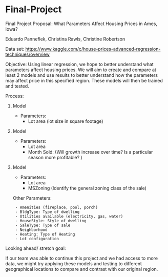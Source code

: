 # Final-Project

Final Project Proposal: What Parameters Affect Housing Prices in Ames, Iowa?

Eduardo Panneflek, Christina Rawls, Christine Robertson

Data set: https://www.kaggle.com/c/house-prices-advanced-regression-techniques/overview

Objective:
Using linear regression, we hope to better understand what parameters affect housing prices. We will aim to create and compare at least 2 models and use results to better understand how the parameters may affect price in this specified region. These models will then be trained and tested.

Process:

1) Model
	- Parameters:
		- Lot area (lot size in square footage)

2) Model 
	- Parameters:
		- Lot area
		- Month Sold: (Will growth increase over time? Is a particular season more profitable? )

3) Model
	- Parameters:
		- Lot area
		- MSZoning (Identify the general zoning class of the sale)

	Other Parameters:
	 
		- Amenities (fireplace, pool, porch)
		- BldgType: Type of dwelling 
		- Utilities available (electricity, gas, water)
		- HouseStyle: Style of dwelling
		- SaleType: Type of sale
		- Neighborhood
		- Heating: Type of Heating
		- Lot configuration

Looking ahead/ stretch goal:

If our team was able to continue this project and we had access to more data, we might try applying these models and testing to different geographical locations to compare and contrast with our original region.
